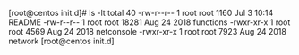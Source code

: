 [root@centos init.d]# ls -lt
total 40
-rw-r--r-- 1 root root  1160 Jul  3 10:14 README
-rw-r--r-- 1 root root 18281 Aug 24  2018 functions
-rwxr-xr-x 1 root root  4569 Aug 24  2018 netconsole
-rwxr-xr-x 1 root root  7923 Aug 24  2018 network
[root@centos init.d]
